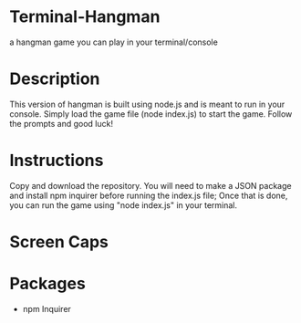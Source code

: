 # Terminal-Hangman
a hangman game you can play in your terminal/console

# Description 
This version of hangman is built using node.js and is meant to run in your console. Simply load the game file (node index.js) to start the game. Follow the prompts and good luck!

# Instructions
Copy and download the repository. You will need to make a JSON package and install npm inquirer before running the index.js file; Once that is done, you can run the game using "node index.js" in your terminal.


# Screen Caps

# Packages
- npm Inquirer
